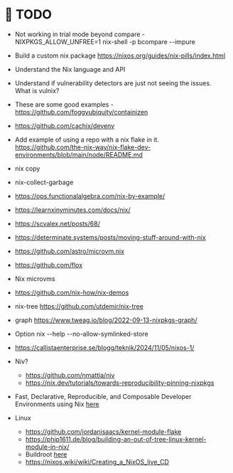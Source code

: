 # 📝 TODO

* Not working in trial mode beyond compare - NIXPKGS_ALLOW_UNFREE=1 nix-shell -p bcompare --impure
* Build a custom nix package https://nixos.org/guides/nix-pills/index.html
* Understand the Nix language and API
* Understand if vulnerability detectors are just not seeing the issues.  What is vulnix?
* These are some good examples - https://github.com/foggyubiquity/containizen  
* https://github.com/cachix/devenv
* Add example of using a repo with a nix flake in it.  https://github.com/the-nix-way/nix-flake-dev-environments/blob/main/node/README.md
* nix copy
* nix-collect-garbage
* https://ops.functionalalgebra.com/nix-by-example/
* https://learnxinyminutes.com/docs/nix/
* https://scvalex.net/posts/68/
* https://determinate.systems/posts/moving-stuff-around-with-nix
* https://github.com/astro/microvm.nix
* https://github.com/flox
* Nix microvms
* https://github.com/nix-how/nix-demos
* nix-tree https://github.com/utdemir/nix-tree
* graph https://www.tweag.io/blog/2022-09-13-nixpkgs-graph/
* Option nix --help --no-allow-symlinked-store
* https://callistaenterprise.se/blogg/teknik/2024/11/05/nixos-1/

* Niv? 
  * https://github.com/nmattia/niv
  * https://nix.dev/tutorials/towards-reproducibility-pinning-nixpkgs
* Fast, Declarative, Reproducible, and Composable Developer Environments using Nix [here](https://devenv.sh/getting-started/)  
* Linux
  * https://github.com/jordanisaacs/kernel-module-flake
  * https://phip1611.de/blog/building-an-out-of-tree-linux-kernel-module-in-nix/
  * Buildroot [here](https://buildroot.org/)  
  * https://nixos.wiki/wiki/Creating_a_NixOS_live_CD
  